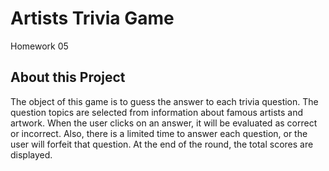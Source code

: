 # Artists Trivia Game
Homework 05

## About this Project
The object of this game is to guess the answer to each trivia question. The question topics are selected from information about famous artists and artwork. When the user clicks on an answer, it will be evaluated as correct or incorrect. Also, there is a limited time to answer each question, or the user will forfeit that question. At the end of the round, the total scores are displayed.